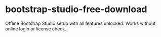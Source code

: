 # bootstrap-studio-free-download
Offline Bootstrap Studio setup with all features unlocked. Works without online login or license check.
